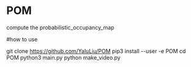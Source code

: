 # POM
compute the probabilistic_occupancy_map


#how to use

git clone https://github.com/YaluLiu/POM
pip3 install --user -e POM
cd POM
python3 main.py
python make_video.py
